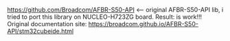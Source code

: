 https://github.com/Broadcom/AFBR-S50-API <-- original AFBR-S50-API lib, i tried to port this library on NUCLEO-H723ZG board. Result: is work!!!
Original documentation site: https://broadcom.github.io/AFBR-S50-API/stm32cubeide.html
